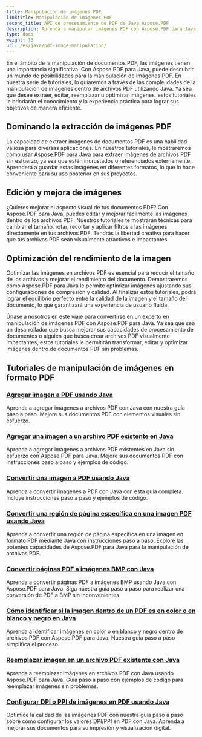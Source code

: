 ```yaml
---
title: Manipulación de imágenes PDF
linktitle: Manipulación de imágenes PDF
second_title: API de procesamiento de PDF de Java Aspose.PDF
description: Aprenda a manipular imágenes PDF con Aspose.PDF para Java. Transforme, edite y optimice imágenes en sus documentos PDF sin esfuerzo.
type: docs
weight: 13
url: /es/java/pdf-image-manipulation/
---
```


En el ámbito de la manipulación de documentos PDF, las imágenes tienen una importancia significativa. Con Aspose.PDF para Java, puede descubrir un mundo de posibilidades para la manipulación de imágenes PDF. En nuestra serie de tutoriales, lo guiaremos a través de las complejidades de la manipulación de imágenes dentro de archivos PDF utilizando Java. Ya sea que desee extraer, editar, reemplazar u optimizar imágenes, estos tutoriales le brindarán el conocimiento y la experiencia práctica para lograr sus objetivos de manera eficiente.

## Dominando la extracción de imágenes PDF

La capacidad de extraer imágenes de documentos PDF es una habilidad valiosa para diversas aplicaciones. En nuestros tutoriales, le mostraremos cómo usar Aspose.PDF para Java para extraer imágenes de archivos PDF sin esfuerzo, ya sea que estén incrustados o referenciados externamente. Aprenderá a guardar estas imágenes en diferentes formatos, lo que lo hace conveniente para su uso posterior en sus proyectos.

## Edición y mejora de imágenes

¿Quieres mejorar el aspecto visual de tus documentos PDF? Con Aspose.PDF para Java, puedes editar y mejorar fácilmente las imágenes dentro de los archivos PDF. Nuestros tutoriales te mostrarán técnicas para cambiar el tamaño, rotar, recortar y aplicar filtros a las imágenes directamente en tus archivos PDF. Tendrás la libertad creativa para hacer que tus archivos PDF sean visualmente atractivos e impactantes.

## Optimización del rendimiento de la imagen

Optimizar las imágenes en archivos PDF es esencial para reducir el tamaño de los archivos y mejorar el rendimiento del documento. Demostraremos cómo Aspose.PDF para Java le permite optimizar imágenes ajustando sus configuraciones de compresión y calidad. Al finalizar estos tutoriales, podrá lograr el equilibrio perfecto entre la calidad de la imagen y el tamaño del documento, lo que garantizará una experiencia de usuario fluida.

Únase a nosotros en este viaje para convertirse en un experto en manipulación de imágenes PDF con Aspose.PDF para Java. Ya sea que sea un desarrollador que busca mejorar sus capacidades de procesamiento de documentos o alguien que busca crear archivos PDF visualmente impactantes, estos tutoriales le permitirán transformar, editar y optimizar imágenes dentro de documentos PDF sin problemas.

## Tutoriales de manipulación de imágenes en formato PDF
### [Agregar imagen a PDF usando Java](./add-image-to-pdf-using-java/)
Aprenda a agregar imágenes a archivos PDF con Java con nuestra guía paso a paso. Mejore sus documentos PDF con elementos visuales sin esfuerzo.
### [Agregar una imagen a un archivo PDF existente en Java](./add-image-to-an-existing-pdf-file-in-java/)
Aprenda a agregar imágenes a archivos PDF existentes en Java sin esfuerzo con Aspose.PDF para Java. Mejore sus documentos PDF con instrucciones paso a paso y ejemplos de código.
### [Convertir una imagen a PDF usando Java](./convert-an-image-to-pdf-using-java/)
Aprenda a convertir imágenes a PDF con Java con esta guía completa. Incluye instrucciones paso a paso y ejemplos de código.
### [Convertir una región de página específica en una imagen PDF usando Java](./convert-particular-page-region-to-image-in-pdf-using-java/)
Aprenda a convertir una región de página específica en una imagen en formato PDF mediante Java con instrucciones paso a paso. Explore las potentes capacidades de Aspose.PDF para Java para la manipulación de archivos PDF.
### [Convertir páginas PDF a imágenes BMP con Java](./convert-pdf-pages-to-bmp-image-using-java/)
Aprenda a convertir páginas PDF a imágenes BMP usando Java con Aspose.PDF para Java. Siga nuestra guía paso a paso para realizar una conversión de PDF a BMP sin inconvenientes.
### [Cómo identificar si la imagen dentro de un PDF es en color o en blanco y negro en Java](./identify-if-image-inside-pdf-is-colored-or-black-and-white-in-java/)
Aprenda a identificar imágenes en color o en blanco y negro dentro de archivos PDF con Aspose.PDF para Java. Nuestra guía paso a paso simplifica el proceso.
### [Reemplazar imagen en un archivo PDF existente con Java](./replace-image-in-existing-pdf-file-using-java/)
Aprenda a reemplazar imágenes en archivos PDF con Java usando Aspose.PDF para Java. Guía paso a paso con ejemplos de código para reemplazar imágenes sin problemas.
### [Configurar DPI o PPI de imágenes en PDF usando Java](./setting-dpi-or-ppi-of-images-in-pdf-using-java/)
Optimice la calidad de las imágenes PDF con nuestra guía paso a paso sobre cómo configurar los valores DPI/PPI en PDF con Java. Aprenda a mejorar sus documentos para su impresión y visualización digital.